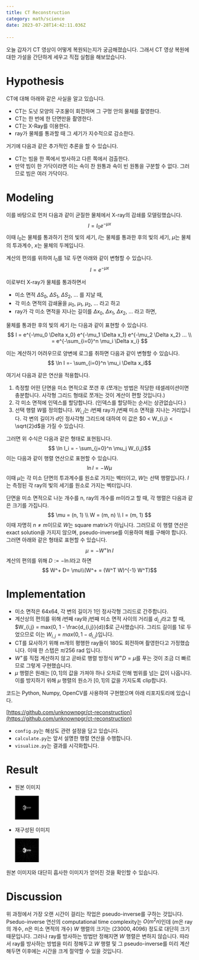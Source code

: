```yaml
---
title: CT Reconstruction
category: math/science
date: 2023-07-28T14:42:11.036Z

---
```


오늘 갑자기 CT 영상이 어떻게 복원되는지가 궁금해졌습니다. 그래서 CT 영상 복원에 대한 가설을 간단하게 세우고 직접 실험을 해보았습니다.

# Hypothesis

CT에 대해 아래와 같은 사실을 알고 있습니다.
- CT는 도넛 모양의 구조물이 회전하며 그 구멍 안의 물체를 촬영한다.
- CT는 한 번에 한 단면만을 촬영한다.
- CT는 X-Ray를 이용한다.
- ray가 물체를 통과할 때 그 세기가 지수적으로 감소한다.

거기에 다음과 같은 추가적인 추론을 할 수 있습니다.
- CT는 빔을 한 쪽에서 방사하고 다른 쪽에서 검출한다.
- 만약 빔이 한 가닥이라면 이는 속이 찬 원통과 속이 빈 원통을 구분할 수 없다. 그러므로 빔은 여러 가닥이다.

# Modeling

이를 바탕으로 먼저 다음과 같이 균질한 물체에서 X-ray의 감쇄를 모델링했습니다. 
$$ I = I_0 e^{-\mu x} $$
이때 $I_0$는 물체를 통과하기 전의 빛의 세기, $I$는 물체를 통과한 후의 빛의 세기, $\mu$는 물체의 투과계수, $x$는 물체의 두께입니다.

계산의 편의를 위하여 $I_0$를 1로 두면 아래와 같이 변형할 수 있습니다.
    $$ I = e^{-\mu x} $$

이로부터 X-ray가 물체를 통과하면서
- 미소 면적 $\Delta S_0$, $\Delta S_1$, $\Delta S_2$, ... 를 지날 때,
- 각 미소 면적의 감쇄율을 $\mu_0$, $\mu_1$, $\mu_2$, ... 라고 하고
- ray가 각 미소 면적을 지나는 길이를 $\Delta x_0$, $\Delta x_1$, $\Delta x_2$, ... 라고 하면,

물체를 통과한 후의 빛의 세기 $I$는 다음과 같이 표현할 수 있습니다.
$$ I = e^{-\mu_0 \Delta x_0} e^{-\mu_1 \Delta x_1} e^{-\mu_2 \Delta x_2} ... \\
= e^{-\sum_{i=0}^n \mu_i \Delta x_i} $$

이는 계산하기 어려우므로 양변에 로그를 취하면 다음과 같이 변형할 수 있습니다.
$$ \ln I =- \sum_{i=0}^n \mu_i \Delta x_i$$

여기서 다음과 같은 연산을 적용합니다.
1. 측정할 어떤 단면을 미소 면적으로 쪼갠 후 (쪼개는 방법은 적당한 테셀레이션이면 충분합니다. 사각형 그리드 형태로 쪼개는 것이 계산이 편할 것입니다.)
2. 각 미소 면적에 인덱스를 할당합니다. (인덱스를 할당하는 순서는 상관없습니다.)
3. 선택 행렬 $W$를 정의합니다. $W_{i,j}$는 $i$번째 ray가 $j$번째 미소 면적을 지나는 거리입니다. 각 변의 길이가 $d$인 정사각형 그리드에 대하여 이 값은 $0 < W_{i,j} < \sqrt{2}d$을 가질 수 있습니다. 

그러면 위 수식은 다음과 같은 형태로 표현됩니다.
$$ \ln I_i = - \sum_{j=0}^n \mu_j W_{i,j}$$
이는 다음과 같이 행렬 연산으로 표현할 수 있습니다.
$$ \ln I = -W\mu$$
이때 $\mu$는 각 미소 단면의 투과계수를 원소로 가지는 벡터이고, $W$는 선택 행렬입니다. $I$는 측정된 각 ray의 빛의 세기를 원소로 가지는 벡터입니다.

단면을 미소 면적으로 나눈 개수를 n, ray의 개수를 m이라고 할 때, 각 행렬은 다음과 같은 크기를 가집니다.
$$
\mu = (n, 1) \\
W = (m, n) \\
I = (m, 1)
$$
이때 자명히 $n \neq m$이므로 $W$는 square matrix가 아닙니다. 그러므로 이 행렬 연산은 exact solution을 가지지 않으며, pseudo-inverse를 이용하여 해를 구해야 합니다. 그러면 아래와 같은 형태로 표현할 수 있습니다.
$$ \mu = -W^+ \ln I$$
계산의 편의를 위해 $D := -\ln I$라고 하면
$$ W^+ D= \mu\\(W^+ = (W^T W)^{-1} W^T)$$

# Implementation

- 미소 면적은 64x64, 각 변의 길이가 1인 정사각형 그리드로 간주합니다.
- 계산상의 편의를 위해 $i$번째 ray와 $j$번째 미소 면적 사이의 거리를 $d_{i,j}$라고 할 때, $W_{i,j} = max(0, 1 - \frac{d_{i,j}}{d})$로 근사했습니다. 그리드 길이를 1로 두었으므로 이는 $W_{i,j} = max(0, 1 - d_{i,j})$입니다.
- CT를 묘사하기 위해 m개의 평행한 ray들이 180도 회전하며 촬영한다고 가정했습니다. 이때 한 스텝은 $\pi/256$ rad 입니다.
- $W^+$를 직접 계산하지 않고 곧바로 행렬 방정식 $W^+ D= \mu$를 푸는 것이 조금 더 빠르므로 그렇게 구현했습니다.
- $\mu$ 행렬은 원래는 $[0,1]$의 값을 가져야 하나 오차로 인해 범위를 넘는 값이 나옵니다. 이를 방지하기 위해 $\mu$ 행렬의 원소가 $[0,1]$의 값을 가지도록 clip합니다.

코드는 Python, Numpy, OpenCV를 사용하여 구현했으며 아래 리포지토리에 있습니다.

[https://github.com/unknownpgr/ct-reconstruction](https://github.com/unknownpgr/ct-reconstruction)

- `config.py`는 해상도 관련 설정을 담고 있습니다.
- `calculate.py`는 앞서 설명한 행렬 연산을 수행합니다.
- `visualize.py`는 결과를 시각화합니다.

# Result
- 원본 이미지
    
    ![original](https://github.com/unknownpgr/ct-reconstruction/raw/main/test_resized.png)
- 재구성된 이미지
    
    ![reconstructed](https://github.com/unknownpgr/ct-reconstruction/raw/main/test_result.png)

원본 이미지와 대단히 흡사한 이미지가 얻어진 것을 확인할 수 있습니다.

# Discussion

위 과정에서 가장 오랜 시간이 걸리는 작업은 pseudo-inverse를 구하는 것입니다. Pseduo-inverse 연산의 computational time complexity는 $O(m^2n)$인데 ($m$은 ray의 개수, $n$은 미소 면적의 개수) $W$ 행렬의 크기는 $(23000, 4096)$ 정도로 대단히 크기 때문입니다. 그러나 ray를 방사하는 방법만 정해지면 $W$ 행렬은 변하지 않습니다. 따라서 ray를 방사하는 방법을 미리 정해두고 $W$ 행렬 및 그 pseudo-inverse를 미리 계산해두면 이후에는 시간을 크게 절약할 수 있을 것입니다.